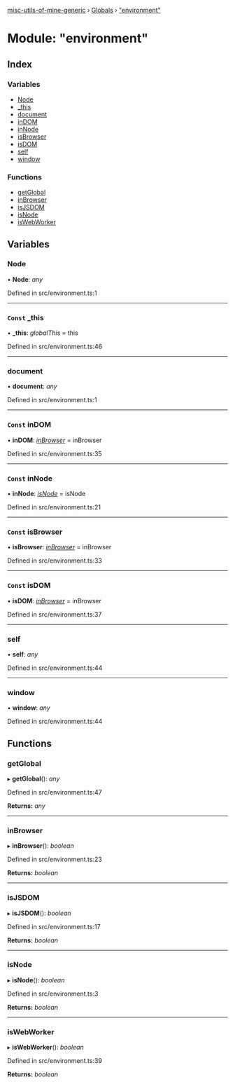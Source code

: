 [misc-utils-of-mine-generic](../README.md) › [Globals](../globals.md) › ["environment"](_environment_.md)

# Module: "environment"

## Index

### Variables

* [Node](_environment_.md#node)
* [_this](_environment_.md#const-_this)
* [document](_environment_.md#document)
* [inDOM](_environment_.md#const-indom)
* [inNode](_environment_.md#const-innode)
* [isBrowser](_environment_.md#const-isbrowser)
* [isDOM](_environment_.md#const-isdom)
* [self](_environment_.md#self)
* [window](_environment_.md#window)

### Functions

* [getGlobal](_environment_.md#getglobal)
* [inBrowser](_environment_.md#inbrowser)
* [isJSDOM](_environment_.md#isjsdom)
* [isNode](_environment_.md#isnode)
* [isWebWorker](_environment_.md#iswebworker)

## Variables

###  Node

• **Node**: *any*

Defined in src/environment.ts:1

___

### `Const` _this

• **_this**: *globalThis* = this

Defined in src/environment.ts:46

___

###  document

• **document**: *any*

Defined in src/environment.ts:1

___

### `Const` inDOM

• **inDOM**: *[inBrowser](_environment_.md#inbrowser)* = inBrowser

Defined in src/environment.ts:35

___

### `Const` inNode

• **inNode**: *[isNode](_environment_.md#isnode)* = isNode

Defined in src/environment.ts:21

___

### `Const` isBrowser

• **isBrowser**: *[inBrowser](_environment_.md#inbrowser)* = inBrowser

Defined in src/environment.ts:33

___

### `Const` isDOM

• **isDOM**: *[inBrowser](_environment_.md#inbrowser)* = inBrowser

Defined in src/environment.ts:37

___

###  self

• **self**: *any*

Defined in src/environment.ts:44

___

###  window

• **window**: *any*

Defined in src/environment.ts:44

## Functions

###  getGlobal

▸ **getGlobal**(): *any*

Defined in src/environment.ts:47

**Returns:** *any*

___

###  inBrowser

▸ **inBrowser**(): *boolean*

Defined in src/environment.ts:23

**Returns:** *boolean*

___

###  isJSDOM

▸ **isJSDOM**(): *boolean*

Defined in src/environment.ts:17

**Returns:** *boolean*

___

###  isNode

▸ **isNode**(): *boolean*

Defined in src/environment.ts:3

**Returns:** *boolean*

___

###  isWebWorker

▸ **isWebWorker**(): *boolean*

Defined in src/environment.ts:39

**Returns:** *boolean*

